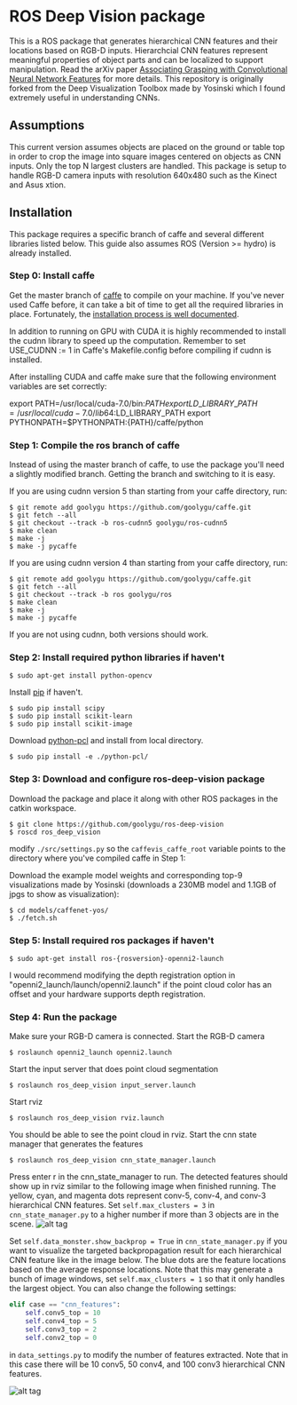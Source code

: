 # ROS Deep Vision package

This is a ROS package that generates hierarchical CNN features and their locations based on RGB-D inputs. Hierarchcial CNN features represent meaningful properties of object parts and can be localized to support manipulation. Read the arXiv paper [Associating Grasping with Convolutional Neural Network Features](https://arxiv.org/abs/1609.03947) for more details. This repository is originally forked from the Deep Visualization Toolbox made by Yosinski which I found extremely useful in understanding CNNs. 

## Assumptions

This current version assumes objects are placed on the ground or table top in order to crop the image into square images centered on objects as CNN inputs. Only the top N largest clusters are handled. This package is setup to handle RGB-D camera inputs with resolution 640x480 such as the Kinect and Asus xtion.

## Installation

This package requires a specific branch of caffe and several different libraries listed below. This guide also assumes ROS (Version >= hydro) is already installed.

### Step 0: Install caffe

Get the master branch of [caffe](http://caffe.berkeleyvision.org/) to compile on your machine. If you've never used Caffe before, it can take a bit of time to get all the required libraries in place. Fortunately, the [installation process is well documented](http://caffe.berkeleyvision.org/installation.html).

In addition to running on GPU with CUDA it is highly recommended to install the cudnn library to speed up the computation. 
Remember to set USE_CUDNN := 1 in Caffe's Makefile.config before compiling if cudnn is installed.

After installing CUDA and caffe make sure that the following environment variables are set correctly:

export PATH=/usr/local/cuda-7.0/bin:$PATH
export LD\_LIBRARY\_PATH=/usr/local/cuda-7.0/lib64:$LD\_LIBRARY\_PATH
export PYTHONPATH=$PYTHONPATH:{PATH}/caffe/python

### Step 1: Compile the ros branch of caffe

Instead of using the master branch of caffe, to use the package
you'll need a slightly modified branch. Getting the branch and switching to it is easy.

If you are using cudnn version 5 than starting from your caffe directory, run:

    $ git remote add goolygu https://github.com/goolygu/caffe.git
    $ git fetch --all
    $ git checkout --track -b ros-cudnn5 goolygu/ros-cudnn5
    $ make clean
    $ make -j
    $ make -j pycaffe

If you are using cudnn version 4 than starting from your caffe directory, run:

    $ git remote add goolygu https://github.com/goolygu/caffe.git
    $ git fetch --all
    $ git checkout --track -b ros goolygu/ros
    $ make clean
    $ make -j
    $ make -j pycaffe

If you are not using cudnn, both versions should work.


### Step 2: Install required python libraries if haven't

    $ sudo apt-get install python-opencv

Install [pip](https://pip.pypa.io/en/stable/installing/) if haven't.

    $ sudo pip install scipy
    $ sudo pip install scikit-learn
    $ sudo pip install scikit-image

Download [python-pcl](https://github.com/strawlab/python-pcl) and install from local directory.
    
    $ sudo pip install -e ./python-pcl/

### Step 3: Download and configure ros-deep-vision package

Download the package and place it along with other ROS packages in the catkin workspace.

    $ git clone https://github.com/goolygu/ros-deep-vision
    $ roscd ros_deep_vision

modify `./src/settings.py` so the `caffevis_caffe_root` variable points to the directory where you've compiled caffe in Step 1:

Download the example model weights and corresponding top-9 visualizations made by Yosinski (downloads a 230MB model and 1.1GB of jpgs to show as visualization):

    $ cd models/caffenet-yos/
    $ ./fetch.sh

### Step 5: Install required ros packages if haven't

    $ sudo apt-get install ros-{rosversion}-openni2-launch

I would recommend modifying the depth registration option in "openni2_launch/launch/openni2.launch" if the point cloud color has an offset and your hardware supports depth registration.
<arg name="depth_registration" default="true" />

### Step 4: Run the package

Make sure your RGB-D camera is connected.
Start the RGB-D camera

    $ roslaunch openni2_launch openni2.launch

Start the input server that does point cloud segmentation 

    $ roslaunch ros_deep_vision input_server.launch

Start rviz

    $ roslaunch ros_deep_vision rviz.launch

You should be able to see the point cloud in rviz.
Start the cnn state manager that generates the features

    $ roslaunch ros_deep_vision cnn_state_manager.launch

Press enter r in the cnn\_state_manager to run.
The detected features should show up in rviz similar to the following image when finished running. The yellow, cyan, and magenta dots represent conv-5, conv-4, and conv-3 hierarchical CNN features. 
Set ```self.max_clusters = 3``` in ```cnn_state_manager.py``` to a higher number if more than 3 objects are in the scene.
![alt tag](https://github.com/goolygu/ros-deep-vision/blob/master/doc/rviz_feature_visualization.png?raw=true)

Set ```self.data_monster.show_backprop = True``` in ```cnn_state_manager.py``` if you want to visualize the targeted backpropagation result for each hierarchical CNN feature like in the image below. The blue dots are the feature locations based on the average response locations. Note that this may generate a bunch of image windows, set ```self.max_clusters = 1``` so that it only handles the largest object.  You can also change the following settings: 
```python
elif case == "cnn_features":
    self.conv5_top = 10
    self.conv4_top = 5
    self.conv3_top = 2
    self.conv2_top = 0
```
in ```data_settings.py``` to modify the number of features extracted. Note that in this case there will be 10 conv5, 50 conv4, and 100 conv3 hierarchical CNN features.

![alt tag](https://github.com/goolygu/ros-deep-vision/blob/master/doc/backprop.png?raw=true)

